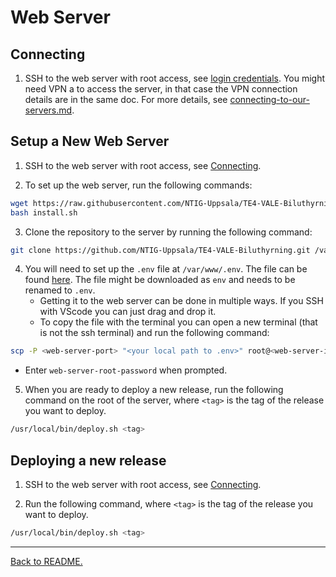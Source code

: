 # Web Server

## Connecting
1. SSH to the web server with root access, see [login credentials](https://docs.google.com/document/d/1e-FzBbY3JdYLGsp38Va0nXPVGH7eKSYGxgbwL7voolg/edit?usp=sharing). You might need VPN a to access the server, in that case the VPN connection details are in the same doc. For more details, see [connecting-to-our-servers.md](/docs/connecting-to-our-servers.md).


## Setup a New Web Server

1. SSH to the web server with root access, see [Connecting](#connecting).

2. To set up the web server, run the following commands:
```bash
wget https://raw.githubusercontent.com/NTIG-Uppsala/TE4-VALE-Biluthyrning/refs/heads/main/setup-scripts/install.sh
bash install.sh
```

3. Clone the repository to the server by running the following command:
```bash
git clone https://github.com/NTIG-Uppsala/TE4-VALE-Biluthyrning.git /var/www/
```

4. You will need to set up the `.env` file at `/var/www/.env`. The file can be found [here](https://drive.google.com/drive/folders/1qnZZ7YAYeEiEnNQj128Wn9ABio7sOUUq?usp=drive_link). The file might be downloaded as `env` and needs to be renamed to `.env`.
   - Getting it to the web server can be done in multiple ways. If you SSH with VScode you can just drag and drop it.
   - To copy the file with the terminal you can open a new terminal (that is not the ssh terminal) and run the following command:
```bash
scp -P <web-server-port> "<your local path to .env>" root@<web-server-ip>:/var/www/.env
``` 
   -   Enter `web-server-root-password` when prompted.

5. When you are ready to deploy a new release, run the following command on the root of the server, where `<tag>` is the tag of the release you want to deploy.
```bash
/usr/local/bin/deploy.sh <tag>
```


## Deploying a new release
1. SSH to the web server with root access, see [Connecting](#connecting).

2. Run the following command, where `<tag>` is the tag of the release you want to deploy.
```bash
/usr/local/bin/deploy.sh <tag>
```

---
 
[Back to README.](/README.md)
